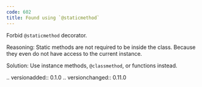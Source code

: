 ```yaml
---
code: 602
title: Found using `@staticmethod`
---
```



Forbid ``@staticmethod`` decorator.

Reasoning:
    Static methods are not required to be inside the class.
    Because they even do not have access to the current instance.

Solution:
    Use instance methods, ``@classmethod``, or functions instead.

.. versionadded:: 0.1.0
.. versionchanged:: 0.11.0